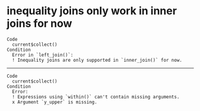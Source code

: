 # inequality joins only work in inner joins for now

    Code
      current$collect()
    Condition
      Error in `left_join()`:
      ! Inequality joins are only supported in `inner_join()` for now.

---

    Code
      current$collect()
    Condition
      Error:
      ! Expressions using `within()` can't contain missing arguments.
      x Argument `y_upper` is missing.

